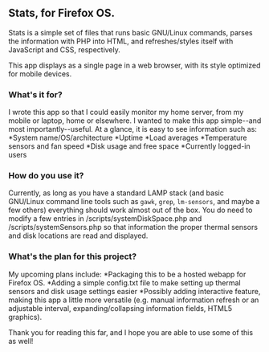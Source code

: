 ## Stats, for Firefox OS.

Stats is a simple set of files that runs basic GNU/Linux commands, parses the information with PHP into HTML, and refreshes/styles itself with JavaScript and CSS, respectively.

This app displays as a single page in a web browser, with its style optimized for mobile devices.

### What's it for?

I wrote this app so that I could easily monitor my home server, from my mobile or laptop, home or elsewhere. I wanted to make this app simple--and most importantly--useful. At a glance, it is easy to see information such as:
*System name/OS/architecture
*Uptime
*Load averages
*Temperature sensors and fan speed
*Disk usage and free space
*Currently logged-in users

### How do you use it?

Currently, as long as you have a standard LAMP stack (and basic GNU/Linux command line tools such as `gawk`, `grep`, `lm-sensors`, and maybe a few others) everything should work almost out of the box. You do need to modify a few entries in /scripts/systemDiskSpace.php and /scripts/systemSensors.php so that information the proper thermal sensors and disk locations are read and displayed.

### What's the plan for this project?

My upcoming plans include:
*Packaging this to be a hosted webapp for Firefox OS.
*Adding a simple config.txt file to make setting up thermal sensors and disk usage settings easier
*Possibly adding interactive feature, making this app a little more versatile (e.g. manual information refresh or an adjustable interval, expanding/collapsing information fields, HTML5 graphics).

Thank you for reading this far, and I hope you are able to use some of this as well!
